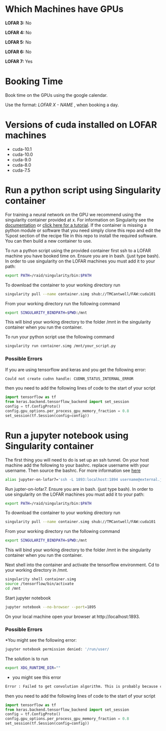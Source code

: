 # Which Machines have GPUs

**LOFAR 3:** No

**LOFAR 4:** No

**LOFAR 5:** No

**LOFAR 6:** No

**LOFAR 7:** Yes

# Booking Time

Book time on the GPUs using the google calendar. 

Use the format: *LOFAR X - NAME* , when booking a day. 

# Versions of cuda installed on LOFAR machines

* cuda-10.1
* cuda-10.0
* cuda-9.0
* cuda-8.0
* cuda-7.5

# Run a python script using Singularity container

For training a neural network on the GPU we recommend using the singularity container provided at x. 
For information on Singularity see the [documentation](https://www.sylabs.io/docs/) or [click here for a tutorial](https://github.com/NIH-HPC/Singularity-Tutorial).
If the container is missing a python module or software that you need simply clone this repo and edit the %post
section of the recipe file in this repo to install the required software. You can then build a new container to use. 

To run a python script using the provided container first ssh to a LOFAR machine you have booked time on. 
Ensure you are in bash. (just type bash). In order to use singularity on the LOFAR machines you must add it to your path:

```bash
export PATH=/raid/singularity/bin:$PATH
```

To download the container to your working directory run


```bash
singularity pull --name container.simg shub://TMCantwell/FAW:cuda101 
```

From your working directory run the following command
```bash
export SINGULARITY_BINDPATH=$PWD:/mnt
```

This will bind your working directory to the folder /mnt in the singularity container when you run the container. 

To run your python script use the following command

```bash
singularity run container.simg /mnt/your_script.py
```

### Possible Errors
If you are using tensorflow and keras and you get the following error:


```bash
Could not create cudnn handle: CUDNN_STATUS_INTERNAL_ERROR
```

then you need to add the following lines of code to the start of your script
```python
import tensorflow as tf
from keras.backend.tensorflow_backend import set_session
config = tf.ConfigProto()
config.gpu_options.per_process_gpu_memory_fraction = 0.8
set_session(tf.Session(config=config))
```

# Run a jupyter notebook using Singularity container

The first thing you will need to do is set up an ssh tunnel. On your host machine add the following to your bashrc.
replace username with your username. Then source the bashrc. For more information see [here](https://medium.com/@sankarshan7/how-to-run-jupyter-notebook-in-server-which-is-at-multi-hop-distance-a02bc8e78314)

```bash
alias jupyter-on-lofar7='ssh -L 1893:localhost:1894 username@external.jb.man.ac.uk -t ssh -L 1894:localhost:1895 username@lofar7.jb.man.ac.uk'
```

Run jupter-on-lofar7. Ensure you are in bash. (just type bash). In order to use singularity on the LOFAR machines you must add it to your path:

```bash
export PATH=/raid/singularity/bin:$PATH
```

To download the container to your working directory run


```bash
singularity pull --name container.simg shub://TMCantwell/FAW:cuda101 
```

From your working directory run the following command
```bash
export SINGULARITY_BINDPATH=$PWD:/mnt
```

This will bind your working directory to the folder /mnt in the singularity container when you run the container. 

Next shell into the container and activate the tensorflow environment. Cd to your working directory in /mnt.
```bash
singularity shell container.simg
source /tensorflow/bin/activate
cd /mnt
```

Start jupyter notebook
```bash
jupyter notebook --no-browser --port=1895
```

On your local machine open your browser at http://localhost:1893. 

### Possible Errors

*You might see the following error:
```bash
jupyter notebook permission denied: '/run/user/
```

The solution is to run 
```bash
export XDG_RUNTIME_DIR=""
```


* you might see this error
```bash
Error : Failed to get convolution algorithm. This is probably because cuDNN failed to initialize, so try looking to see if a warning log message was printed above.
```

then you need to add the following lines of code to the start of your script
```python
import tensorflow as tf
from keras.backend.tensorflow_backend import set_session
config = tf.ConfigProto()
config.gpu_options.per_process_gpu_memory_fraction = 0.8
set_session(tf.Session(config=config))
```
